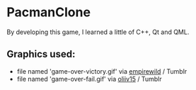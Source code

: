 # PacmanClone

By developing this game, I learned a little of C++, Qt and QML. 

## Graphics used:
* file named 'game-over-victory.gif' via [empirewild](http://empirewild.tumblr.com/) / Tumblr
* file named 'game-over-fail.gif' via [oliiv15](http://oliiv15.tumblr.com/) / Tumblr

